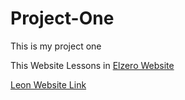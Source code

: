# Project-One
This is my project one

This Website Lessons in [Elzero Website](https://elzero.org/practical-html-css/)


[Leon Website Link](https://cap-a-saied.github.io/Project-One/)
